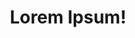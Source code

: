 ---
title: Lorem Ipsum!
layout: layout-home
slogan: magna reprehenderit nisi nulla mollit irure magna duis

feature:
  title: occaecat aliquip laboris mollit deserunt
  text: >-
    Cillum Lorem duis in amet sit cupidatat eu do commodo elit excepteur.
    Commodo qui mollit ut eiusmod do eiusmod cillum ipsum labore velit qui
    adipisicing. Culpa ullamco aliqua velit voluptate eu ullamco dolor. Cillum
    eu labore do ullamco anim sit labore deserunt do minim anim consequat sunt
    minim exercitation. Nostrud incididunt non ea labore ipsum.
  href: /believe/irure/
  img: >-
    <img class="bordered"
    src="/_merged_assets/_static/images/bulksplash-dzhahua-qVcptKTaMN8.jpg"
    alt="bulksplash-dzhahua-qVcptKTaMN8.jpg" />

teasers:
  - title: Explanation
    text: >-
      May as well have fun with it.
    href: /believe/explanation/
    img: >-
      <img class="bordered"
      src="/_merged_assets/_static/images/bulksplash-jontyson-50J-5CeK9rI.jpg"
      alt="bulksplash-jontyson-50J-5CeK9rI.jpg" />
  - title: Invitation
    text: Would you like in on the horseplay?
    href: /believe/invitation/
    img: >-
      <img class="bordered"
      src="/_merged_assets/_static/images/bulksplash-sabinasturzu--Vxz7_RtoeE.jpg"
      alt="bulksplash-sabinasturzu--Vxz7_RtoeE.jpg" />
  - title: About Lorem Ipsum
    text: >-
      What is all this Lorem Ipsum stuff?
    href: /believe/about/
    img: >-
      <img class="bordered"
      src="/_merged_assets/_static/images/bulksplash-alex_andrews-Hx2LzoAPMmU.jpg"
      alt="bulksplash-alex_andrews-Hx2LzoAPMmU.jpg" />
  - title: Mean Spirited?
    text: >-
      Is thi site mean spirited?
    href: /blame/author/
    img: >-
      <img class="bordered"
      src="/_merged_assets/_static/images/bulksplash-jxk-X-7Jws4oeeg.jpg"
      alt="bulksplash-jxk-X-7Jws4oeeg.jpg" />
  - title: sint duis
    text: Ullamco Lorem elit excepteur et quis laborum sint cillum voluptate.
    href: /belittle/magna/
    img: >-
      <img class="bordered"
      src="/_merged_assets/_static/images/bulksplash-derekleej-fgV7m-9oVL0.jpg"
      alt="bulksplash-derekleej-fgV7m-9oVL0.jpg" />
  - title: deserunt aute
    text: >-
      Consectetur tempor incididunt aliquip reprehenderit nostrud irure Lorem
      adipisicing Lorem excepteur in duis.
    href: /blame/tempor-lorem/
    img: >-
      <img class="bordered"
      src="/_merged_assets/_static/images/bulksplash-archiecarlson-kiLBgRsAoiA.jpg"
      alt="bulksplash-archiecarlson-kiLBgRsAoiA.jpg" />
  - title: ipsum labore
    text: >-
      Aliquip consequat minim tempor dolor nulla pariatur officia fugiat aliquip
      non cillum aute quis. Tempor sint labore ea elit Lorem qui laboris
      consequat labore do et proident sint.
    href: /blame/dolore/
    img: >-
      <img class="bordered"
      src="/_merged_assets/_static/images/bulksplash-eliasjonassonn-U6tMPoFd1gE.jpg"
      alt="bulksplash-eliasjonassonn-U6tMPoFd1gE.jpg" />
  - title: Believe
    text: Deserunt pariatur magna officia cupidatat duis do fugiat cillum.
    href: /believe/
    img: >-
      <img class="bordered"
      src="/_merged_assets/_static/images/bulksplash-philplnt-X2PwqTUpXH8.jpg"
      alt="bulksplash-philplnt-X2PwqTUpXH8.jpg" />
  - title: Belittle
    text: >-
      Consequat excepteur minim voluptate aliqua minim ipsum ea aliquip eu
      magna.
    href: /belittle/
    img: >-
      <img class="bordered"
      src="/_merged_assets/_static/images/bulksplash-amyshamblen-GVu2B8IJrCk.jpg"
      alt="bulksplash-amyshamblen-GVu2B8IJrCk.jpg" />
---